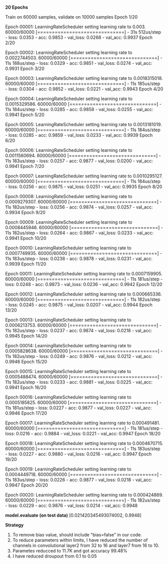 **20 Epochs**

Train on 60000 samples, validate on 10000 samples
Epoch 1/20

Epoch 00001: LearningRateScheduler setting learning rate to 0.003.
60000/60000 [==============================] - 31s 512us/step - loss: 0.0353 - acc: 0.9853 - val_loss: 0.0268 - val_acc: 0.9937
Epoch 2/20

Epoch 00002: LearningRateScheduler setting learning rate to 0.0022744503.
60000/60000 [==============================] - 11s 188us/step - loss: 0.0329 - acc: 0.9851 - val_loss: 0.0274 - val_acc: 0.9931
Epoch 3/20

Epoch 00003: LearningRateScheduler setting learning rate to 0.0018315018.
60000/60000 [==============================] - 11s 185us/step - loss: 0.0304 - acc: 0.9852 - val_loss: 0.0221 - val_acc: 0.9943
Epoch 4/20

Epoch 00004: LearningRateScheduler setting learning rate to 0.0015329586.
60000/60000 [==============================] - 11s 184us/step - loss: 0.0285 - acc: 0.9858 - val_loss: 0.0255 - val_acc: 0.9941
Epoch 5/20

Epoch 00005: LearningRateScheduler setting learning rate to 0.0013181019.
60000/60000 [==============================] - 11s 184us/step - loss: 0.0285 - acc: 0.9859 - val_loss: 0.0233 - val_acc: 0.9939
Epoch 6/20

Epoch 00006: LearningRateScheduler setting learning rate to 0.0011560694.
60000/60000 [==============================] - 11s 183us/step - loss: 0.0257 - acc: 0.9877 - val_loss: 0.0200 - val_acc: 0.9941
Epoch 7/20

Epoch 00007: LearningRateScheduler setting learning rate to 0.0010295127.
60000/60000 [==============================] - 11s 184us/step - loss: 0.0256 - acc: 0.9875 - val_loss: 0.0251 - val_acc: 0.9935
Epoch 8/20

Epoch 00008: LearningRateScheduler setting learning rate to 0.0009279307.
60000/60000 [==============================] - 11s 182us/step - loss: 0.0256 - acc: 0.9874 - val_loss: 0.0257 - val_acc: 0.9934
Epoch 9/20

Epoch 00009: LearningRateScheduler setting learning rate to 0.0008445946.
60000/60000 [==============================] - 11s 182us/step - loss: 0.0264 - acc: 0.9867 - val_loss: 0.0233 - val_acc: 0.9941
Epoch 10/20

Epoch 00010: LearningRateScheduler setting learning rate to 0.0007749935.
60000/60000 [==============================] - 11s 183us/step - loss: 0.0238 - acc: 0.9878 - val_loss: 0.0231 - val_acc: 0.9939
Epoch 11/20

Epoch 00011: LearningRateScheduler setting learning rate to 0.0007159905.
60000/60000 [==============================] - 11s 181us/step - loss: 0.0248 - acc: 0.9873 - val_loss: 0.0236 - val_acc: 0.9942
Epoch 12/20

Epoch 00012: LearningRateScheduler setting learning rate to 0.000665336.
60000/60000 [==============================] - 11s 182us/step - loss: 0.0245 - acc: 0.9875 - val_loss: 0.0207 - val_acc: 0.9944
Epoch 13/20

Epoch 00013: LearningRateScheduler setting learning rate to 0.0006213753.
60000/60000 [==============================] - 11s 182us/step - loss: 0.0237 - acc: 0.9874 - val_loss: 0.0218 - val_acc: 0.9945
Epoch 14/20

Epoch 00014: LearningRateScheduler setting learning rate to 0.0005828638.
60000/60000 [==============================] - 11s 182us/step - loss: 0.0249 - acc: 0.9876 - val_loss: 0.0212 - val_acc: 0.9946
Epoch 15/20

Epoch 00015: LearningRateScheduler setting learning rate to 0.0005488474.
60000/60000 [==============================] - 11s 182us/step - loss: 0.0233 - acc: 0.9881 - val_loss: 0.0225 - val_acc: 0.9941
Epoch 16/20

Epoch 00016: LearningRateScheduler setting learning rate to 0.0005185825.
60000/60000 [==============================] - 11s 181us/step - loss: 0.0227 - acc: 0.9877 - val_loss: 0.0227 - val_acc: 0.9946
Epoch 17/20

Epoch 00017: LearningRateScheduler setting learning rate to 0.000491481.
60000/60000 [==============================] - 11s 181us/step - loss: 0.0216 - acc: 0.9884 - val_loss: 0.0221 - val_acc: 0.9947
Epoch 18/20

Epoch 00018: LearningRateScheduler setting learning rate to 0.0004670715.
60000/60000 [==============================] - 11s 183us/step - loss: 0.0227 - acc: 0.9880 - val_loss: 0.0216 - val_acc: 0.9947
Epoch 19/20

Epoch 00019: LearningRateScheduler setting learning rate to 0.0004449718.
60000/60000 [==============================] - 11s 183us/step - loss: 0.0226 - acc: 0.9877 - val_loss: 0.0218 - val_acc: 0.9947
Epoch 20/20

Epoch 00020: LearningRateScheduler setting learning rate to 0.000424869.
60000/60000 [==============================] - 11s 182us/step - loss: 0.0229 - acc: 0.9876 - val_loss: 0.0214 - val_acc: 0.9948


**model.evaluate (on test data)**
[0.021420345493074002, 0.9948]



**Strategy**
1. To remove bias value, should include "bias=false" in our code.
2. To reduce parameters within limits, I have reduced the number of channels in convolutional layer2 from 32 to 16 and layer7 from 16 to 10.
3. Parametes reducced to 11.7K and got accuracy 99.48%
4. I have reduced droupout from 0.1 to 0.05
